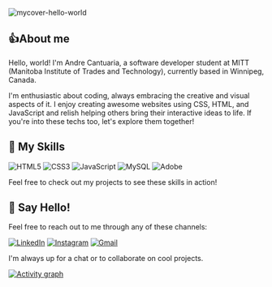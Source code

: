 ![mycover-hello-world](https://github.com/andrecantuaria/andrecantuaria/assets/146020004/5dd3852c-69f5-47ad-87b0-3b28f5396cc5)

## 👍About me

Hello, world! I'm Andre Cantuaria, a software developer student at MITT (Manitoba Institute of 
Trades and Technology), currently based in Winnipeg, Canada.

I'm enthusiastic about coding, always embracing the creative and visual aspects of it. 
I enjoy creating awesome websites using CSS, HTML, and JavaScript and relish helping others
bring their interactive ideas to life. If you're into these techs too, let's explore them together!

## 🌱 My Skills

![HTML5](https://img.shields.io/badge/HTML-00A6E4?style=for-the-badge&logo=html5&logoColor=white)
![CSS3](https://img.shields.io/badge/CSS-0073E6?style=for-the-badge&logo=css3&logoColor=white)
![JavaScript](https://img.shields.io/badge/JavaScript-005D99?style=for-the-badge&logo=javascript&logoColor=white)
![MySQL](https://img.shields.io/badge/MySQL-003366?style=for-the-badge&logo=mysql&logoColor=white)
![Adobe](https://img.shields.io/badge/GraphicDesign-0073E6?style=for-the-badge&logo=adobe&logoColor=white)

Feel free to check out my projects to see these skills in action!

## 💬 Say Hello!
Feel free to reach out to me through any of these channels:

[![LinkedIn](https://img.shields.io/badge/LinkedIn-Connect-blue?style=for-the-badge&logo=linkedin&logoColor=transparent)](https://www.linkedin.com/in/andrecantuaria)
[![Instagram](https://img.shields.io/badge/Instagram-Follow-orange?style=for-the-badge&logo=instagram&logoColor=transparent)](https://www.instagram.com/andre.cantuaria)
[![Gmail](https://img.shields.io/badge/Gmail-Email-red?style=for-the-badge&logo=gmail&logoWidth=32)](mailto:andrecantuaria@gmail.com)

I'm always up for a chat or to collaborate on cool projects.

[![Activity graph](https://github-readme-activity-graph.vercel.app/graph?username=andrecantuaria&theme=tokyo-night&hide_border=true)](https://github.com/ashutosh00710/github-readme-activity-graph)






<!--
**andrecantuaria/andrecantuaria** is a ✨ _special_ ✨ repository because its `README.md` (this file) appears on your GitHub profile.

Here are some ideas to get you started:

- 🔭 I’m currently working on ...
- 🌱 I’m currently learning ...
- 👯 I’m looking to collaborate on ...
- 🤔 I’m looking for help with ...
- 💬 Ask me about ...
- 📫 How to reach me: ...
- 😄 Pronouns: ...
- ⚡ Fun fact: ...
-->
